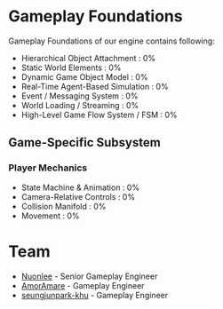 # Gameplay Foundations
Gameplay Foundations of our engine contains following:
* Hierarchical Object Attachment : 0%
* Static World Elements : 0%
* Dynamic Game Object Model : 0%
* Real-Time Agent-Based Simulation : 0%
* Event / Messaging System : 0%
* World Loading / Streaming : 0%
* High-Level Game Flow System / FSM : 0%

## Game-Specific Subsystem
### Player Mechanics
* State Machine & Animation : 0%
* Camera-Relative Controls : 0%
* Collision Manifold : 0%
* Movement : 0%

# Team
* [Nuonlee](https://github.com/Nuonlee) - Senior Gameplay Engineer
* [AmorAmare](https://github.com/AmorAmare) - Gameplay Engineer
* [seungjunpark-khu](https://github.com/seungjunpark-khu) - Gameplay Engineer
